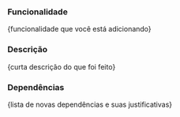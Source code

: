 ### Funcionalidade 

{funcionalidade que você está adicionando}

### Descrição

{curta descrição do que foi feito}

### Dependências

{lista de novas dependências e suas justificativas}